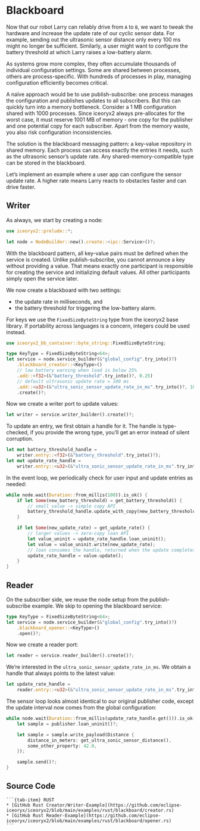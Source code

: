 # Blackboard

Now that our robot Larry can reliably drive from `A` to `B`, we want to tweak
the hardware and increase the update rate of our cyclic sensor data. For
example, sending out the ultrasonic sensor distance only every 100 ms might no
longer be sufficient. Similarly, a user might want to configure the battery
threshold at which Larry raises a low-battery alarm.

As systems grow more complex, they often accumulate thousands of individual
configuration settings. Some are shared between processes, others are
process-specific. With hundreds of processes in play, managing configuration
efficiently becomes critical.

A naïve approach would be to use publish-subscribe: one process manages the
configuration and publishes updates to all subscribers. But this can quickly
turn into a memory bottleneck. Consider a 1 MB configuration shared with 1000
processes. Since iceoryx2 always pre-allocates for the worst case, it must
reserve 1001 MB of memory - one copy for the publisher and one potential copy
for each subscriber. Apart from the memory waste, you also risk configuration
inconsistencies.

The solution is the blackboard messaging pattern: a key-value repository in
shared memory. Each process can access exactly the entries it needs, such as the
ultrasonic sensor’s update rate. Any shared-memory-compatible type can be stored
in the blackboard.

Let’s implement an example where a user app can configure the sensor update
rate. A higher rate means Larry reacts to obstacles faster and can drive faster.

## Writer

As always, we start by creating a node:

```rust
use iceoryx2::prelude::*;

let node = NodeBuilder::new().create::<ipc::Service>()?;
```

With the blackboard pattern, all key-value pairs must be defined when the
service is created. Unlike publish-subscribe, you cannot announce a key without
providing a value. That means exactly one participant is responsible for
creating the service and initializing default values. All other participants
simply open the service later.

We now create a blackboard with two settings:

* the update rate in milliseconds, and
* the battery threshold for triggering the low-battery alarm.

For keys we use the `FixedSizeByteString` type from the iceoryx2 base library.
If portability across languages is a concern, integers could be used instead.

```rust
use iceoryx2_bb_container::byte_string::FixedSizeByteString;

type KeyType = FixedSizeByteString<64>;
let service = node.service_builder(&"global_config".try_into()?)
    .blackboard_creator::<KeyType>()
    // low battery warning when load is below 25%
    .add::<f32>(&"battery_threshold".try_into()?, 0.25)
    // default ultrasonic update rate = 100 ms
    .add::<u32>(&"ultra_sonic_sensor_update_rate_in_ms".try_into()?, 100)
    .create()?;
```

Now we create a writer port to update values:

```rust
let writer = service.writer_builder().create()?;
```

To update an entry, we first obtain a handle for it. The handle is type-checked,
if you provide the wrong type, you’ll get an error instead of silent corruption.

```rust
let mut battery_threshold_handle =
    writer.entry::<f32>(&"battery_threshold".try_into()?);
let mut update_rate_handle =
    writer.entry::<u32>(&"ultra_sonic_sensor_update_rate_in_ms".try_into()?);
```

In the event loop, we periodically check for user input and update entries as
needed:

```rust
while node.wait(Duration::from_millis(100)).is_ok() {
    if let Some(new_battery_threshold) = get_battery_threshold() {
        // small value -> simple copy API
        battery_threshold_handle.update_with_copy(new_battery_threshold);
    }

    if let Some(new_update_rate) = get_update_rate() {
        // larger values -> zero-copy loan API
        let value_uninit = update_rate_handle.loan_uninit();
        let value = value_uninit.write(new_update_rate);
        // loan consumes the handle, returned when the update completes
        update_rate_handle = value.update();
    }
}
```

## Reader

On the subscriber side, we reuse the node setup from the publish-subscribe
example. We skip to opening the blackboard service:

```rust
type KeyType = FixedSizeByteString<64>;
let service = node.service_builder(&"global_config".try_into()?)
    .blackboard_opener::<KeyType>()
    .open()?;
```

Now we create a reader port:

```rust
let reader = service.reader_builder().create()?;
```

We’re interested in the `ultra_sonic_sensor_update_rate_in_ms`. We obtain a
handle that always points to the latest value:

```rust
let update_rate_handle =
    reader.entry::<u32>(&"ultra_sonic_sensor_update_rate_in_ms".try_into()?);
```

The sensor loop looks almost identical to our original publisher code, except
the update interval now comes from the global configuration:

```rust
while node.wait(Duration::from_millis(update_rate_handle.get())).is_ok() {
    let sample = publisher.loan_uninit()?;

    let sample = sample.write_payload(Distance {
        distance_in_meters: get_ultra_sonic_sensor_distance(),
        some_other_property: 42.0,
    });

    sample.send()?;
}
```

## Source Code

````{tab-set}
```{tab-item} RUST
* [GitHub Rust Creator/Writer-Example](https://github.com/eclipse-iceoryx/iceoryx2/blob/main/examples/rust/blackboard/creator.rs)
* [GitHub Rust Reader-Example](https://github.com/eclipse-iceoryx/iceoryx2/blob/main/examples/rust/blackboard/opener.rs)
```
````
